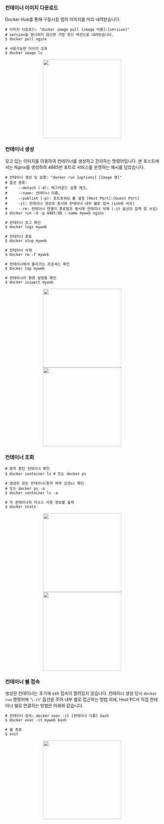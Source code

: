 ### **컨테이너 이미지 다운로드**

Docker Hub를 통해 구동시킬 앱의 이미지를 미리 내려받습니다. 

```
# 이미지 다운로드: "docker image pull [image 이름]:[version]"
# version을 명시하지 않으면 가장 최신 버전으로 내려받습니다.
$ docker pull nginx

# 사용가능한 이미지 조회
$ docker image ls
```

<p align="center">
<img src="https://img1.daumcdn.net/thumb/R1280x0/?scode=mtistory2&fname=https%3A%2F%2Fblog.kakaocdn.net%2Fdn%2FbNy8ao%2Fbtr4sVHbqM6%2FGr6l3Odt1hXe5tH4AMoSsK%2Fimg.png" height=256px>
</p>

### **컨테이너 생성**

갖고 있는 이미지를 이용하여 컨테이너를 생성하고 관리하는 명령어입니다. 본 포스트에서는 Nginx를 생성하여 4885번 포트로 서비스를 운영하는 예시를 담았습니다.

```
# 컨테이너 생성 및 실행: "docker run [options] [Image 명]"
# 옵션 종류:
#     --detach (-d): 백그라운드 실행 체크,
#     --name: 컨테이너 이름,
#     --publish (-p): 포트포워딩 룰 설정 [Host Port]:[Guest Port]
#     -it: 컨테이너 생성과 동시에 컨테이너 내부 쉘로 접속 (ssh와 비슷)
#     --rm: 컨테이너 연결이 종료됨과 동시에 컨테이너 삭제 (-it 옵션과 함께 잘 쓰임)
$ docker run -d -p 4885:80 --name myweb nginx

# 컨테이너 로그 확인
$ docker logs myweb

# 컨테이너 종료
$ docker stop myweb

# 컨테이너 삭제
$ docker rm -f myweb

# 컨테이너에서 돌아가는 프로세스 확인
$ docker top myweb

# 컨테이너의 환경 설정을 확인
$ docker inspect myweb
```

<p align="center">
<img src="https://img1.daumcdn.net/thumb/R1280x0/?scode=mtistory2&fname=https%3A%2F%2Fblog.kakaocdn.net%2Fdn%2Fw3wn0%2Fbtr4sTJv3Pg%2FhkxdxhQV9VLeqOwrFguhkK%2Fimg.png" height=256px>
<img src="https://img1.daumcdn.net/thumb/R1280x0/?scode=mtistory2&fname=https%3A%2F%2Fblog.kakaocdn.net%2Fdn%2Fb2zLkQ%2Fbtr4jpbRxs9%2FQi2XfaYs2KkYzhmrKDbeqK%2Fimg.png" height=256px>
</p>

### **컨테이너 조회**

```
# 동작 중인 컨테이너 확인
$ docker container ls # 또는 docker ps

# 생성된 모든 컨테이너(동작 여부 상관x) 확인
# 또는 docker ps -a
$ docker container ls -a

# 각 컨테이너의 리소스 사용 정보를 출력
$ docker stats
```

<p align="center">
<img src="https://img1.daumcdn.net/thumb/R1280x0/?scode=mtistory2&fname=https%3A%2F%2Fblog.kakaocdn.net%2Fdn%2FcUWX9R%2Fbtr4tOgAMYZ%2FjxGehNvSAd7dnWIoJyWOO0%2Fimg.png" height=256px>
<img src="https://img1.daumcdn.net/thumb/R1280x0/?scode=mtistory2&fname=https%3A%2F%2Fblog.kakaocdn.net%2Fdn%2Fb30Rag%2Fbtr4pYxTEh6%2FzzSvxMFHbrwfxtoyiPkj6K%2Fimg.png" height=256px>
</p>

### **컨테이너 쉘 접속**

생성된 컨테이너는 초기에 ssh 접속이 열려있지 않습니다. 컨테이너 생성 당시 `docker run` 명령어에 '`\-it`' 옵션을 주어 내부 쉘로 접근하는 방법 외에, Host PC서 직접 컨테이너 쉘로 연결하는 방법은 아래와 같습니다. 

```
# 컨테이너 접속: docker exec -it [컨테이너 이름] bash
$ docker exec -it myweb bash

# 쉘 종료
$ exit
```

<p align="center">
<img src="https://img1.daumcdn.net/thumb/R1280x0/?scode=mtistory2&fname=https%3A%2F%2Fblog.kakaocdn.net%2Fdn%2FBqCzd%2Fbtr4l2HpdDt%2FYjdyhuk9rLiAiSkK6kjBeK%2Fimg.png" height=256px>
</p>